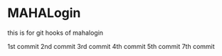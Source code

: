 # MAHALogin
this is for git hooks  of mahalogin

1st commit
2nd commit
3rd commit
4th commit
5th commit
7th commit
